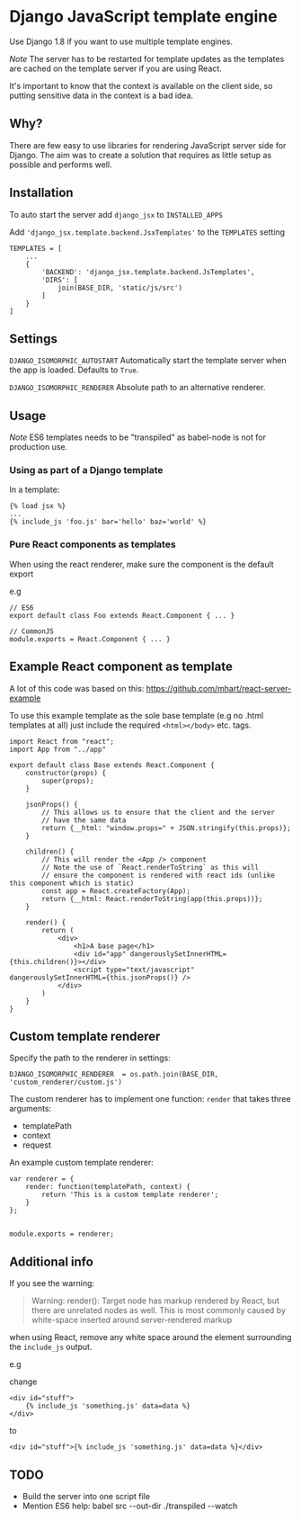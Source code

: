 # Django JavaScript template engine

Use Django 1.8 if you want to use multiple template engines.

*Note* The server has to be restarted for template updates as the templates are cached on the template server if you are using React.

It's important to know that the context is available on the client side, so putting sensitive data in the context is a bad idea.

## Why?

There are few easy to use libraries for rendering JavaScript server side for Django.
The aim was to create a solution that requires as little setup as possible and performs well.


## Installation

To auto start the server add `django_jsx` to `INSTALLED_APPS`

Add `'django_jsx.template.backend.JsxTemplates'` to the `TEMPLATES` setting

    TEMPLATES = [
        ...
        {
            'BACKEND': 'django_jsx.template.backend.JsTemplates',
            'DIRS': [
                join(BASE_DIR, 'static/js/src')
            ]
        }
    ]
    

## Settings

`DJANGO_ISOMORPHIC_AUTOSTART`
Automatically start the template server when the app is loaded. Defaults to `True`.

`DJANGO_ISOMORPHIC_RENDERER`
Absolute path to an alternative renderer.



## Usage

*Note* ES6 templates needs to be "transpiled" as babel-node is not for production use.



### Using as part of a Django template

In a template:

    {% load jsx %}
    ...
    {% include_js 'foo.js' bar='hello' baz='world' %}


### Pure React components as templates

When using the react renderer, make sure the component is the default export

e.g 

    // ES6
    export default class Foo extends React.Component { ... }

    // CommonJS
    module.exports = React.Component { ... }


## Example React component as template

A lot of this code was based on this: https://github.com/mhart/react-server-example

To use this example template as the sole base template (e.g no .html templates at all)
just include the required `<html></body>` etc. tags.
    
    import React from "react";
    import App from "../app"
    
    export default class Base extends React.Component {
        constructor(props) {
            super(props);
        }
    
        jsonProps() {
            // This allows us to ensure that the client and the server
            // have the same data
            return {__html: "window.props=" + JSON.stringify(this.props)};
        }
    
        children() {
            // This will render the <App /> component
            // Note the use of `React.renderToString` as this will
            // ensure the component is rendered with react ids (unlike this component which is static)
            const app = React.createFactory(App);
            return {__html: React.renderToString(app(this.props))};
        }
    
        render() {
            return (
                <div>
                    <h1>A base page</h1>
                    <div id="app" dangerouslySetInnerHTML={this.children()}></div>
                    <script type="text/javascript" dangerouslySetInnerHTML={this.jsonProps()} />
                </div>
            )
        }
    }


## Custom template renderer

Specify the path to the renderer in settings:

    DJANGO_ISOMORPHIC_RENDERER  = os.path.join(BASE_DIR, 'custom_renderer/custom.js')

The custom renderer has to implement one function: `render` that takes three arguments:

*  templatePath
*  context
*  request

An example custom template renderer:

    var renderer = {
        render: function(templatePath, context) {
            return 'This is a custom template renderer';
        }
    };
    
    
    module.exports = renderer;


## Additional info

If you see the warning:

> Warning: render(): Target node has markup rendered by React, but there are unrelated nodes as well. This is most commonly caused by white-space inserted around server-rendered markup

when using React, remove any white space around the element surrounding the `include_js` output.

e.g

change

    <div id="stuff">
        {% include_js 'something.js' data=data %}
    </div>

to

    <div id="stuff">{% include_js 'something.js' data=data %}</div>


## TODO

*  Build the server into one script file
*  Mention ES6 help: babel src --out-dir ./transpiled --watch 
